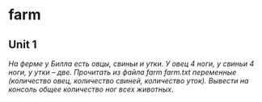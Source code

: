 # farm
## Unit 1

_На ферме у Билла есть овцы, свиньи и утки. У овец 4 ноги, у свиньи 4 ноги, у утки – две. Прочитать из файла farm farm.txt переменные (количество овец, количество свиней,  количество уток). Вывести на консоль общее количество ног всех животных._


